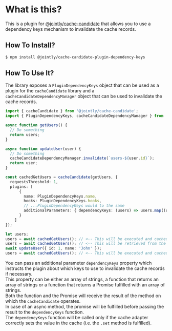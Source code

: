# What is this?

This is a plugin for [@jointly/cache-candidate](https://github.com/JointlyTech/cache-candidate) that allows you to use a dependency keys mechanism to invalidate the cache records.


## How To Install?

```bash
$ npm install @jointly/cache-candidate-plugin-dependency-keys
```

## How To Use It?

The library exposes a `PluginDependencyKeys` object that can be used as a plugin for the `cacheCandidate` library and a `cacheCandidateDependencyManager` object that can be used to invalidate the cache records.


```typescript
import { cacheCandidate } from '@jointly/cache-candidate';
import { PluginDependencyKeys, cacheCandidateDependencyManager } from '@jointly/cache-candidate-plugin-dependency-keys';

async function getUsers() {
  // Do something
  return users;
}

async function updateUser(user) {
  // Do something
  cacheCandidateDependencyManager.invalidate(`users-${user.id}`);
  return user;
}

const cachedGetUsers = cacheCandidate(getUsers, {
  requestsThreshold: 1,
  plugins: [
      {
        name: PluginDependencyKeys.name,
        hooks: PluginDependencyKeys.hooks,
        // ...PluginDependencyKeys would to the same
        additionalParameters: { dependencyKeys: (users) => users.map((user) => `users-${user.id}`) }
      }
    ]
});

let users;
users = await cachedGetUsers(); // <-- This will be executed and cached
users = await cachedGetUsers(); // <-- This will be retrieved from the cache
await updateUser({ id: 1, name: 'John' });
users = await cachedGetUsers(); // <-- This will be executed and cached
```

You can pass an additional parameter `dependencyKeys` property which instructs the plugin about which keys to use to invalidate the cache records if necessary.  
This property can be either an array of strings, a function that returns an array of strings or a function that returns a Promise fulfilled with an array of strings.  
Both the function and the Promise will receive the result of the method on which the `cacheCandidate` operates.  
In case of an async method, the promise will be fulfilled before passing the result to the `dependencyKeys` function.  
The `dependencyKeys` function will be called only if the cache adapter correctly sets the value in the cache (i.e. the `.set` method is fulfilled).
